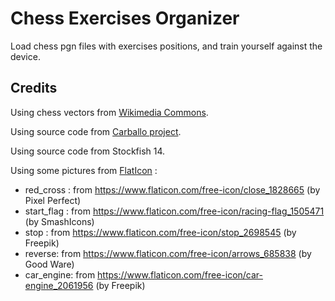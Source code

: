 # Chess Exercises Organizer

Load chess pgn files with exercises positions, and train yourself against the device.

## Credits

Using chess vectors from [Wikimedia Commons](https://commons.wikimedia.org/wiki/Category:SVG_chess_pieces).

Using source code from [Carballo project](https://github.com/albertoruibal/carballo).

Using source code from Stockfish 14.

Using some pictures from [FlatIcon](http://www.flaticon.com) :
* red_cross : from https://www.flaticon.com/free-icon/close_1828665 (by Pixel Perfect)
* start_flag : from https://www.flaticon.com/free-icon/racing-flag_1505471 (by SmashIcons)
* stop : from https://www.flaticon.com/free-icon/stop_2698545 (by Freepik)
* reverse: from https://www.flaticon.com/free-icon/arrows_685838 (by Good Ware)
* car_engine: from https://www.flaticon.com/free-icon/car-engine_2061956 (by Freepik)